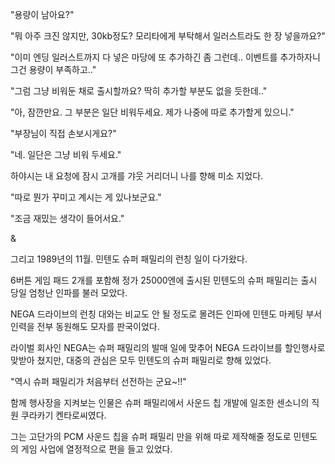 "용량이 남아요?"

"뭐 아주 크진 않지만, 30kb정도? 모리타에게 부탁해서 일러스트라도 한 장 넣을까요?"

"이미 엔딩 일러스트까지 다 넣은 마당에 또 추가하긴 좀 그런데.. 이벤트를 추가하자니 그건 용량이 부족하고.."

"그럼 그냥 비워둔 채로 출시할까요? 딱히 추가할 부분도 없을 듯한데.."

"아, 잠깐만요. 그 부분은 일단 비워두세요. 제가 나중에 따로 추가할게 있으니."

"부장님이 직접 손보시게요?"

"네. 일단은 그냥 비워 두세요."

하야시는 내 요청에 잠시 고개를 갸웃 거리더니 나를 향해 미소 지었다.

"따로 뭔가 꾸미고 계시는 게 있나보군요."

"조금 재밌는 생각이 들어서요."

&

그리고 1989년의 11월. 민텐도 슈퍼 패밀리의 런칭 일이 다가왔다.

6버튼 게임 패드 2개를 포함해 정가 25000엔에 출시된 민텐도의 슈퍼 패밀리는 출시 당일 엄청난 인파를 불러 모았다.

NEGA 드라이브의 런칭 대와는 비교도 안 될 정도로 몰려든 인파에 민텐도 마케팅 부서 인력을 전부 동원해도 모자를 판국이었다.

라이벌 회사인 NEGA는 슈퍼 패밀리의 발매 일에 맞추어 NEGA 드라이브를 할인행사로 맞받아 쳤지만, 대중의 관심은 모두 민텐도의 슈퍼 패밀리로 향해 있었다.

"역시 슈퍼 패밀리가 처음부터 선전하는 군요~!!"

함께 행사장을 지켜보는 인물은 슈퍼 패밀리에서 사운드 칩 개발에 일조한 센소니의 직원 쿠라카기 켄타로씨였다.

그는 고단가의 PCM 사운드 칩을 슈퍼 패밀리 만을 위해 따로 제작해줄 정도로 민텐도의 게임 사업에 열정적으로 편을 들고 있었다.